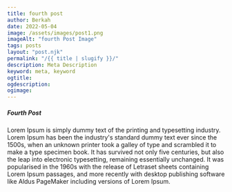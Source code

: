 ```yaml
---
title: fourth post
author: Berkah
date: 2022-05-04
image: /assets/images/post1.png
imageAlt: "fourth Post Image"
tags: posts
layout: "post.njk"
permalink: "/{{ title | slugify }}/"
description: Meta Description
keyword: meta, keyword
ogtitle:
ogdescription:
ogimage:
---
```

<h5>Fourth Post</h5>
<p>
    Lorem Ipsum is simply dummy text of the printing and typesetting industry. Lorem Ipsum has been the industry's standard dummy text ever since the 1500s, when an unknown printer took a galley of type and scrambled it to make a type specimen book. It has survived not only five centuries, but also the leap into electronic typesetting, remaining essentially unchanged. It was popularised in the 1960s with the release of Letraset sheets containing Lorem Ipsum passages, and more recently with desktop publishing software like Aldus PageMaker including versions of Lorem Ipsum.
</p>